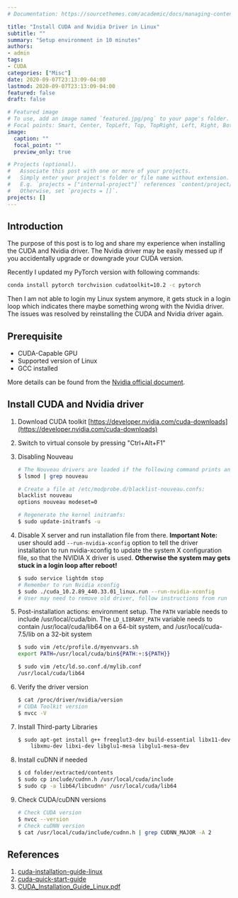 ```yaml
---
# Documentation: https://sourcethemes.com/academic/docs/managing-content/

title: "Install CUDA and Nvidia Driver in Linux"
subtitle: ""
summary: "Setup environment in 10 minutes"
authors:
- admin
tags:
- CUDA
categories: ["Misc"]
date: 2020-09-07T23:13:09-04:00
lastmod: 2020-09-07T23:13:09-04:00
featured: false
draft: false

# Featured image
# To use, add an image named `featured.jpg/png` to your page's folder.
# Focal points: Smart, Center, TopLeft, Top, TopRight, Left, Right, BottomLeft, Bottom, BottomRight.
image:
  caption: ""
  focal_point: ""
  preview_only: true

# Projects (optional).
#   Associate this post with one or more of your projects.
#   Simply enter your project's folder or file name without extension.
#   E.g. `projects = ["internal-project"]` references `content/project/deep-learning/index.md`.
#   Otherwise, set `projects = []`.
projects: []
---
```






## Introduction

The purpose of this post is to log and share my experience when installing the CUDA and Nvidia driver. The Nvidia driver may be easily messed up if you accidentally upgrade or downgrade your CUDA version. 

Recently I updated my PyTorch version with following commands:
```bash
conda install pytorch torchvision cudatoolkit=10.2 -c pytorch
```

Then I am not able to login my Linux system anymore, it gets stuck in a login loop which indicates there maybe something wrong with the Nvidia driver. The issues was resolved by reinstalling the CUDA and Nvidia driver again.




## Prerequisite
- CUDA-Capable GPU 
- Supported version of Linux
- GCC installed

More details can be found from the [Nvidia official document](https://docs.nvidia.com/cuda/cuda-installation-guide-linux/index.html#pre-installation-actions).



## Install CUDA and Nvidia driver

1. Download CUDA toolkit [https://developer.nvidia.com/cuda-downloads](https://developer.nvidia.com/cuda-downloads)

1. Switch to virtual console by pressing "Ctrl+Alt+F1"

1. Disabling Nouveau

    ```bash
    # The Nouveau drivers are loaded if the following command prints anything:
    $ lsmod | grep nouveau

    # Create a file at /etc/modprobe.d/blacklist-nouveau.confs:
    blacklist nouveau
    options nouveau modeset=0

    # Regenerate the kernel initramfs:
    $ sudo update-initramfs -u
    ```

1. Disable  X server and run installation file from there. **Important Note:** user should add `--run-nvidia-xconfig` option to tell the driver installation to run nvidia-xconfig to update the system X configuration file, so that the NVIDIA X driver is used. **Otherwise the system may gets stuck in a login loop after reboot!**

    ```bash
    $ sudo service lightdm stop
    # Remember to run Nvidia xconfig
    $ sudo ./cuda_10.2.89_440.33.01_linux.run --run-nvidia-xconfig
    # User may need to remove old driver, follow instructions from run file.
    ```

1. Post-installation actions: environment setup. The `PATH` variable needs to include /usr/local/cuda/bin. The `LD_LIBRARY_PATH` variable needs to contain /usr/local/cuda/lib64 on a 64-bit system, and /usr/local/cuda-7.5/lib on a 32-bit system
   

    ```bash
    $ sudo vim /etc/profile.d/myenvvars.sh
    export PATH=/usr/local/cuda/bin${PATH:+:${PATH}}

    $ sudo vim /etc/ld.so.conf.d/mylib.conf
    /usr/local/cuda/lib64
    ```

1.  Verify the driver version
    
    ```bash
    $ cat /proc/driver/nvidia/version
    # CUDA Toolkit version
    $ nvcc -V
    ```

1. Install Third-party Libraries

    ```bash
    $ sudo apt-get install g++ freeglut3-dev build-essential libx11-dev \
        libxmu-dev libxi-dev libglu1-mesa libglu1-mesa-dev
    ```

1. Install cuDNN if needed

    ```bash
    $ cd folder/extracted/contents
    $ sudo cp include/cudnn.h /usr/local/cuda/include
    $ sudo cp -a lib64/libcudnn* /usr/local/cuda/lib64
    ```

1. Check CUDA/cuDNN versions

    ```bash
    # Check CUDA version
    $ nvcc --version
    # Check cuDNN version
    $ cat /usr/local/cuda/include/cudnn.h | grep CUDNN_MAJOR -A 2
    ```

## References
1. [cuda-installation-guide-linux](http://docs.nvidia.com/cuda/cuda-installation-guide-linux)
2. [cuda-quick-start-guide](https://docs.nvidia.com/cuda/cuda-quick-start-guide/index.html#linux)
3. [CUDA_Installation_Guide_Linux.pdf](https://docs.nvidia.com/pdf/CUDA_Installation_Guide_Linux.pdf)
